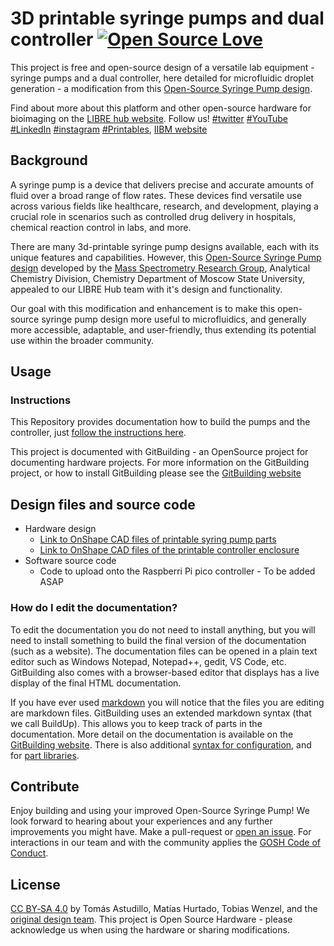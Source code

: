 # 3D printable syringe pumps and dual controller  [![Open Source Love](https://badges.frapsoft.com/os/v1/open-source.svg?v=103)](https://github.com/ellerbrock/open-source-badges/)

This project is free and open-source design of a versatile lab equipment - syringe pumps and a dual controller, here detailed for microfluidic droplet generation - a modification from this [Open-Source Syringe Pump design](https://doi.org/10.1134/S1061934820030156).

Find about more about this platform and other open-source hardware for bioimaging on the [LIBRE hub website](https://librehub.github.io/). Follow us! [#twitter](https://twitter.com/WenzelLab) [#YouTube](https://www.youtube.com/@librehub) [#LinkedIn](https://www.linkedin.com/company/92802424) [#instagram](https://www.instagram.com/wenzellab/) [#Printables](https://www.printables.com/@WenzelLab), [IIBM website](https://ingenieriabiologicaymedica.uc.cl/en/people/faculty/821-tobias-wenzel)

## Background

A syringe pump is a device that delivers precise and accurate amounts of fluid over a broad range of flow rates. These devices find versatile use across various fields like healthcare, research, and development, playing a crucial role in scenarios such as controlled drug delivery in hospitals, chemical reaction control in labs, and more.

There are many 3d-printable syringe pump designs available, each with its unique features and capabilities. However, this [Open-Source Syringe Pump design](https://doi.org/10.1134/S1061934820030156) developed by the [Mass Spectrometry Research Group](https://www.mass-spec.ru/projects/diy/syringe_pump/eng/), Analytical Chemistry Division, Chemistry Department of Moscow State University, appealed to our LIBRE Hub team with it's design and functionality.

Our goal with this modification and enhancement is to make this open-source syringe pump design more useful to microfluidics, and generally more accessible, adaptable, and user-friendly, thus extending its potential use within the broader community.

## Usage

### Instructions
This Repository provides documentation how to build the pumps and the controller, just [follow the instructions here](https://librehub.github.io/syringe-pumps-and-controller/).

This project is documented with GitBuilding - an OpenSource project for documenting hardware projects. For more information on the GitBuilding project, or how
to install GitBuilding please see the [GitBuilding website](http://gitbuilding.io)

## Design files and source code

* Hardware design
    * [Link to OnShape CAD files of printable syring pump parts](https://cad.onshape.com/documents/20c077b452e92115525d4fed/w/71118f46b0924c1bb22b1150/e/9d30ca00efa721d242d78d3f?renderMode=0&uiState=64bd5f2a8bef574246b008b9)
    * [Link to OnShape CAD files of the printable controller enclosure](https://cad.onshape.com/documents/24a5022fafc4edd0c24874dd/w/35c6569cda7c2fa4439727d4/e/9dbcdcaba091e21e6a91c62c?renderMode=0&uiState=64bd5f3f0aa451311c1bb6ad)
* Software source code
    * Code to upload onto the Raspberri Pi pico controller - To be added ASAP

### How do I edit the documentation?

To edit the documentation you do not need to install anything, but you will need to
install something to build the final version of the documentation (such as a website).
The documentation files can be opened in a plain text editor such as Windows Notepad,
Notepad++, gedit, VS Code, etc. GitBuilding also comes with a browser-based editor that
displays has a live display of the final HTML documentation.

If you have ever used [markdown](https://www.markdownguide.org/basic-syntax/) you will
notice that the files you are editing are markdown files. GitBuilding uses an extended
markdown syntax (that we call BuildUp). This allows you to keep track of parts in the
documentation. More detail on the documentation is available on the
[GitBuilding website](https://gitbuilding.io/syntax/). There is also additional
[syntax for configuration](https://gitbuilding.io/syntax/buildconfsyntax), and for
[part libraries](https://gitbuilding.io/syntax/builduplibrary/).

## Contribute

Enjoy building and using your improved Open-Source Syringe Pump! We look forward to hearing about your experiences and any further improvements you might have. Make a pull-request or [open an issue](https://github.com/LIBREhub/syringe-pumps-and-controller/issues/new).
For interactions in our team and with the community applies the [GOSH Code of Conduct](https://openhardware.science/gosh-2017/gosh-code-of-conduct/).

## License

[CC BY‑SA 4.0](LICENSE) by Tomás Astudillo, Matías Hurtado, Tobias Wenzel, and the [original design team](https://www.mass-spec.ru/projects/diy/syringe_pump/eng/). This project is Open Source Hardware - please acknowledge us when using the hardware or sharing modifications.

